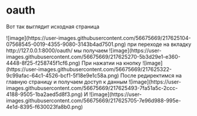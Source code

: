 # oauth
<p>Вот так выглядит исходная страница</p>
![image](https://user-images.githubusercontent.com/56675669/217625104-07568545-0019-4355-9080-3143b4ad7501.png)
при переходе на вкладку http://127.0.0.1:8000/oauth/ мы получаем
![image](https://user-images.githubusercontent.com/56675669/217625270-5b3d29e1-e360-4448-8f25-f258745f1cf6.png)
При нажатии на кнопку
![image](https://user-images.githubusercontent.com/56675669/217625322-9c99afac-64c1-4526-bcf1-5f18e9e1c58a.png)
После редиректимся на главную страницу и получаем доступ к данным
![image](https://user-images.githubusercontent.com/56675669/217625493-7fa51a5c-2ccc-4188-9505-1ba2aed5d8f3.png)
И
![image](https://user-images.githubusercontent.com/56675669/217625705-7e96d988-995e-4e1d-8395-f630023fa8b0.png)
